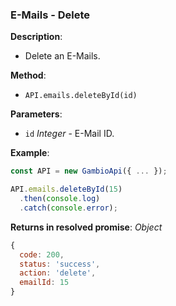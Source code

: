 ### E-Mails - Delete

**Description**:
- Delete an E-Mails.

**Method**:
- `API.emails.deleteById(id)`

**Parameters**:
- `id` *Integer* - E-Mail ID.

**Example**:
```js
const API = new GambioApi({ ... });

API.emails.deleteById(15)
  .then(console.log)
  .catch(console.error);
```

**Returns in resolved promise**: *Object*
```js
{
  code: 200,
  status: 'success',
  action: 'delete',
  emailId: 15
}

```
